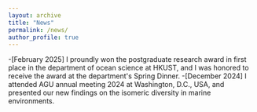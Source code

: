 ```yaml
---
layout: archive
title: "News"
permalink: /news/
author_profile: true
---
```



-[February 2025] I proundly won the postgraduate research award in first place in the department of ocean science at HKUST, and I was honored to receive the award at the department's Spring Dinner.
-[December 2024] I attended AGU annual meeting 2024 at Washington, D.C., USA,  and presented our new findings on the isomeric diversity in marine environments.
